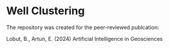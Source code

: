 # Well Clustering
The repository was created for the peer-reviewed publcation:

Lobut, B., Artun, E. (2024)   Artificial Intelligence in Geosciences
